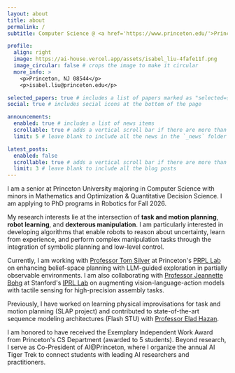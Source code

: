 ```yaml
---
layout: about
title: about
permalink: /
subtitle: Computer Science @ <a href='https://www.princeton.edu/'>Princeton University</a>

profile:
  align: right
  image: https://ai-house.vercel.app/assets/isabel_liu-4fafe11f.png
  image_circular: false # crops the image to make it circular
  more_info: >
    <p>Princeton, NJ 08544</p>
    <p>isabel.liu@princeton.edu</p>

selected_papers: true # includes a list of papers marked as "selected={true}"
social: true # includes social icons at the bottom of the page

announcements:
  enabled: true # includes a list of news items
  scrollable: true # adds a vertical scroll bar if there are more than 3 news items
  limit: 5 # leave blank to include all the news in the `_news` folder

latest_posts:
  enabled: false
  scrollable: true # adds a vertical scroll bar if there are more than 3 new posts items
  limit: 3 # leave blank to include all the blog posts
---
```


I am a senior at Princeton University majoring in Computer Science with minors in Mathematics and Optimization & Quantitative Decision Science. I am applying to PhD programs in Robotics for Fall 2026.

My research interests lie at the intersection of **task and motion planning**, **robot learning**, and **dexterous manipulation**. I am particularly interested in developing algorithms that enable robots to reason about uncertainty, learn from experience, and perform complex manipulation tasks through the integration of symbolic planning and low-level control.

Currently, I am working with [Professor Tom Silver](https://web.mit.edu/tslvr/www/) at Princeton's [PRPL Lab](https://prpl.cs.princeton.edu/) on enhancing belief-space planning with LLM-guided exploration in partially observable environments. I am also collaborating with [Professor Jeannette Bohg](https://web.stanford.edu/~bohg/) at Stanford's [IPRL Lab](https://iprl.stanford.edu/) on augmenting vision-language-action models with tactile sensing for high-precision assembly tasks.

Previously, I have worked on learning physical improvisations for task and motion planning (SLAP project) and contributed to state-of-the-art sequence modeling architectures (Flash STU) with [Professor Elad Hazan](https://www.cs.princeton.edu/~ehazan/).

I am honored to have received the Exemplary Independent Work Award from Princeton's CS Department (awarded to 5 students). Beyond research, I serve as Co-President of AI@Princeton, where I organize the annual AI Tiger Trek to connect students with leading AI researchers and practitioners.
